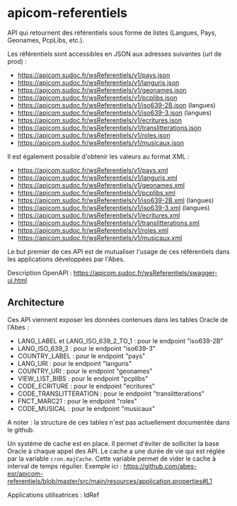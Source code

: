 # apicom-referentiels

API qui retournent des référentiels sous forme de listes (Langues, Pays, Geonames, PcpLibs, etc.).

Les référentiels sont accessibles en JSON aux adresses suivantes (url de prod) :
- https://apicom.sudoc.fr/wsReferentiels/v1/pays.json
- https://apicom.sudoc.fr/wsReferentiels/v1/languris.json
- https://apicom.sudoc.fr/wsReferentiels/v1/geonames.json
- https://apicom.sudoc.fr/wsReferentiels/v1/pcplibs.json
- https://apicom.sudoc.fr/wsReferentiels/v1/iso639-2B.json (langues)
- https://apicom.sudoc.fr/wsReferentiels/v1/iso639-3.json (langues)
- https://apicom.sudoc.fr/wsReferentiels/v1/ecritures.json
- https://apicom.sudoc.fr/wsReferentiels/v1/translitterations.json
- https://apicom.sudoc.fr/wsReferentiels/v1/roles.json
- https://apicom.sudoc.fr/wsReferentiels/v1/musicaux.json

Il est également possible d'obtenir les valeurs au format XML :
- https://apicom.sudoc.fr/wsReferentiels/v1/pays.xml
- https://apicom.sudoc.fr/wsReferentiels/v1/languris.xml
- https://apicom.sudoc.fr/wsReferentiels/v1/geonames.xml
- https://apicom.sudoc.fr/wsReferentiels/v1/pcplibs.xml
- https://apicom.sudoc.fr/wsReferentiels/v1/iso639-2B.xml (langues)
- https://apicom.sudoc.fr/wsReferentiels/v1/iso639-3.xml (langues)
- https://apicom.sudoc.fr/wsReferentiels/v1/ecritures.xml
- https://apicom.sudoc.fr/wsReferentiels/v1/translitterations.xml
- https://apicom.sudoc.fr/wsReferentiels/v1/roles.xml
- https://apicom.sudoc.fr/wsReferentiels/v1/musicaux.xml

Le but premier de ces API est de mutualiser l'usage de ces référentiels dans les applications développées par l'Abes.

Description OpenAPI : https://apicom.sudoc.fr/wsReferentiels/swagger-ui.html 

## Architecture

Ces API viennent exposer les données contenues dans les tables Oracle de l'Abes :
- LANG_LABEL et LANG_ISO_639_2_TO_1 : pour le endpoint "iso639-2B"
- LANG_ISO_639_3 : pour le endpoint "iso639-3"
- COUNTRY_LABEL : pour le endpoint "pays"
- LANG_URI : pour le endpoint "languris"
- COUNTRY_URI : pour le endpoint "geonames"
- VIEW_LIST_BIBS : pour le endpoint "pcplibs"
- CODE_ECRITURE : pour le endpoint "ecritures"
- CODE_TRANSLITTERATION : pour le endpoint "translitterations"
- FNCT_MARC21 : pour le endpoint "roles"
- CODE_MUSICAL : pour le endpoint "musicaux"

A noter : la structure de ces tables n'est pas actuellement documentée dans le github.

Un système de cache est en place. Il permet d'éviter de solliciter la base Oracle à chaque appel des API. Le cache a une durée de vie qui est réglée par la variable `cron.majCache`. Cette variable permet de vider le cache à interval de temps régulier. Exemple ici :
https://github.com/abes-esr/apicom-referentiels/blob/master/src/main/resources/application.properties#L1

Applications utilisatrices : IdRef

